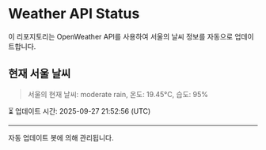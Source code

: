 
# Weather API Status

이 리포지토리는 OpenWeather API를 사용하여 서울의 날씨 정보를 자동으로 업데이트합니다.

## 현재 서울 날씨
> 서울의 현재 날씨: moderate rain, 온도: 19.45°C, 습도: 95%

⏳ 업데이트 시간: 2025-09-27 21:52:56 (UTC)

---
자동 업데이트 봇에 의해 관리됩니다.
